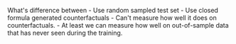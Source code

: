 What's difference between
    - Use random sampled test set
    - Use closed formula generated counterfactuals
        - Can't measure how well it does on counterfactuals.
        - At least we can measure how well on out-of-sample data that has never seen during the training.
